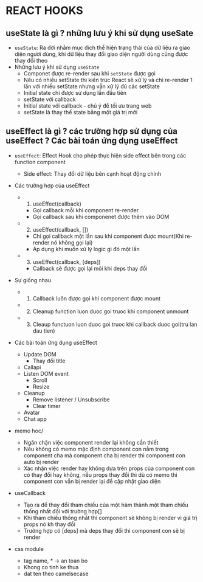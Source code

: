 # REACT HOOKS
## useState là gì ? những lưu ý khi sử dụng useSate
* `useState`: Ra đời nhằm mục đích thể hiện trạng thái của dữ liệu ra giao diện người dùng, khi dữ liệu thay đổi giao diện người dùng cũng được thay đổi theo
* Những lưu ý khi sử dụng `useState`
    * Componet được re-render sau khi `setState` được gọi
    * Nếu có nhiều setState thì kiến trúc React sẽ xử lý và chỉ re-render 1 lần với nhiều setState nhưng vẫn xử lý đủ các setState
    * Initial state chỉ được sử dụng lần đầu tiên 
    * setState với callback
    * Initial state với callback - chú ý để tối ưu trang web
    * setState là thay thế state bằng một giá trị mới 
## useEffect là gì ? các trường hợp sử dụng của useEffect ? Các bài toán ứng dụng useEffect
* `useEffect`: Effect Hook cho phép thực hiện side effect bên trong các function component
    * Side effect: Thay đổi dữ liệu bên cạnh hoạt động chính 
* Các trường hợp của useEffect
    * 1. useEffect(callback)
        * Gọi callback mỗi khi component re-render
        * Gọi callback sau khi componenet được thêm vào DOM
    * 2. useEffect(callback, [])
        * Chỉ gọi callback một lần sau khi component được mount(Khi re-render nó không gọi lại)
        * Áp dụng khi muốn xử lý logic gì đó một lần 
    * 3. useEffect(callback, [deps])
        * Callback sẽ được gọi lại môi khi deps thay đổi
* Sự giống nhau
    * 1. Callback luôn được gọi khi component được mount
    * 2. Cleanup function luon duoc goi truoc khi component unmount
    * 3. Cleaup functuon luon duoc goi truoc khi callback duoc goi(tru lan dau tien)

* Các bài toán ứng dụng useEffect
    * Update DOM
        - Thay đổi title
    * Callapi
    * Listen DOM event
        - Scroll
        - Resize                                
    * Cleanup
        - Remove listener / Unsubscribe
        - Clear timer        
    * Avatar
    * Chat app

* memo hoc/
    * Ngăn chặn việc component render lại không cần thiết
    * Nêu không có memo mặc định component con nằm trong component cha mà component cha bị render thì component con auto bị render
    * Xác nhận việc render hay không dựa trên props của component con có thay đổi hay không, nếu props thay đổi thì dù có memo thì component con vẫn bị render lại để cập nhật giao diện
* useCallback
    * Tạo ra để thay đổi tham chiếu của một hàm thành một tham chiếu thống nhất đối với trường hợp[] 
    * Khi tham chiếu thống nhất thì component sẽ không bị render vì giá trị props nó kh thay đổi
    * Trường hợp có [deps] mà deps thay đổi thì component con sẽ bị render 

* css module
    * tag name, * -> an toan bo
    * Khong co tinh ke thua 
    * dat ten theo camelsecase
